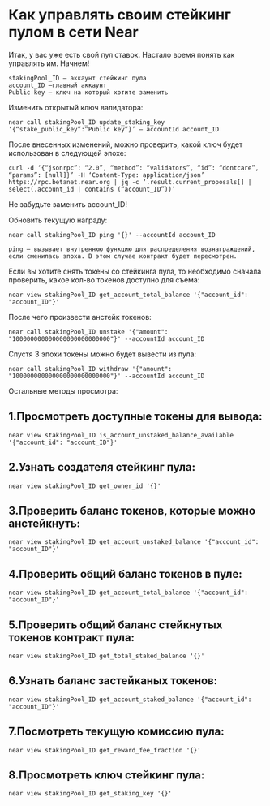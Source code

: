 # Как управлять своим стейкинг пулом в сети Near

Итак, у вас уже есть свой пул ставок. Настало время понять как управлять им. Начнем!

```
stakingPool_ID — аккаунт стейкинг пула
account_ID —главный аккаунт
Public key — ключ на который хотите заменить
```

Изменить открытый ключ валидатора:
```
near call stakingPool_ID update_staking_key ‘{“stake_public_key”:”Public key”}’ — accountId account_ID
```

После внесенных изменений, можно проверить, какой ключ будет использован в следующей эпохе:
```
curl -d ‘{“jsonrpc”: “2.0”, “method”: “validators”, “id”: “dontcare”, “params”: [null]}’ -H ‘Content-Type: application/json’ https://rpc.betanet.near.org | jq -c ‘.result.current_proposals[] | select(.account_id | contains (“account_ID”))’
```
Не забудьте заменить account_ID!

Обновить текущую награду:
```
near call stakingPool_ID ping '{}' --accountId account_ID
```
```
ping — вызывает внутреннюю функцию для распределения вознаграждений, если сменилась эпоха. В этом случае контракт будет пересмотрен.
```

Если вы хотите снять токены со стейкинга пула, то необходимо сначала проверить, какое кол-во токенов доступно для съема:
```
near view stakingPool_ID get_account_total_balance '{"account_id": "account_ID"}'
```
После чего произвести анстейк токенов:
```
near call stakingPool_ID unstake '{"amount": "100000000000000000000000000"}' --accountId account_ID
```
Спустя 3 эпохи токены можно будет вывести из пула:
```
near call stakingPool_ID withdraw '{"amount": "100000000000000000000000000"}' --accountId account_ID
```
Остальные методы просмотра:

## 1.Просмотреть доступные токены для вывода:
```
near view stakingPool_ID is_account_unstaked_balance_available '{"account_id": "account_ID"}'
```
## 2.Узнать создателя стейкинг пула:
```
near view stakingPool_ID get_owner_id '{}'
```
## 3.Проверить баланс токенов, которые можно анстейкнуть:
```
near view stakingPool_ID get_account_unstaked_balance '{"account_id": "account_ID"}'
```
## 4.Проверить общий баланс токенов в пуле:
```
near view stakingPool_ID get_account_total_balance '{"account_id": "account_ID"}'
```
## 5.Проверить общий баланс стейкнутых токенов контракт пула:
```
near view stakingPool_ID get_total_staked_balance '{}'
```
## 6.Узнать баланс застейканых токенов:
```
near view stakingPool_ID get_account_staked_balance '{"account_id": "account_ID"}'
```
## 7.Посмотреть текущую комиссию пула:
```
near view stakingPool_ID get_reward_fee_fraction '{}'
```
## 8.Просмотреть ключ стейкинг пула:
```
near view stakingPool_ID get_staking_key '{}'
```
